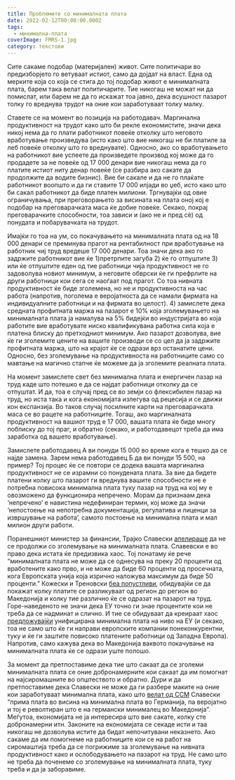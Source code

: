 ```yaml
---
title: Проблемите со минималната плата
date: 2022-02-12T00:00:00.000Z
tags:
  - минимална-плата
coverImage: FMRS-1.jpg
category: текстови
---
```


Сите сакаме подобар (материјален) живот. Сите политичари во предизборјето го ветуваат истиот, само да дојдат на власт. Една од мерките која со која се стига до тој подобар живот е минималната плата, барем така велат политичарите. Тие никогаш не можат ни да помислат, или барем не да го искажат тоа јавно, дека всушност пазарот толку го вреднува трудот на оние кои заработуваат толку малку.

Ставете се на момент во позиција на работодавач. Маргинална продуктивност на трудот како што би рекле економистите, значи дека никој нема да го плати работникот повеќе отколку што неговото вработување произведува (исто како што вие никогаш не би платиле за леб повеќе отколку што го вреднувате). Односно, ако со вработувањето на работникот вие успеете да произведете производ кој може да го продадете за не повеќе од 17 000 денари вие никогаш нема да го платите истиот ниту денар повеќе (се разбира ако сакате да продолжите да водите бизнис). Вие би сакале и да не го плаќате работникот воопшто и да ги ставите 17 000 илјади во џеб, исто како што би сакал работникот да биде платен милиони. Тргнувајќи од овие ограничувања, при преговорањето за висината на плата оној кој е подобар на преговарачката маса ќе добие повеќе. Секако, покрај преговарачките способности, тоа зависи и (ако не и пред сѐ) од понудата и побарувачката на трудот.

Имајќи го тоа на ум, со покачувањето на минималната плата од на 18 000 денари се преминува прагот на рентабилност при вработување на работник чиј труд вредеше 17 000 денари. Тоа значи дека ако го задржите работникот вие ќе 1)претрпите загуба 2) ќе го отпуштите 3) или ќе отпуштите еден од тие работници чија продуктивност не го задоволува новиот минимум, а неговите обврски ќе ги префрлите на други работници кои сега се наоѓаат под прагот. Со тоа нивната продуктивност ќе биде зголемена, но не и продуктивноста на час работа (напротив, поголема е веројатноста да се намали фирмата на индивидуалните работници и на фирмата во целост). 4) замислете дека средната профитната маржа на пазарот е 10% која зголемувањето на минималната плата ја намалува на 5% бидејќи во индустријата во која работите вие вработувате ниско квалификувана работна сила која е платена блиску до претходниот минимум. Ако пазарот дозволува, вие ќе ги зголемите цените на вашите производи се со цел да ја задржите профитната маржа, што на крајот ќе се одрази врз останатите цени. Односно, без зголемување на продуктивноста на работниците само со мавтање на магично стапче ќе можеме да ја зголемите реалната плата.

На момент замислете свет без минимална плата и енергичен пазар на труд каде што потешко е да се најдат работници отколку да се отпуштат. И да, тоа е случај пред се во земји со флексибилен пазар на труд, но иста така и кога економијата излегува од рецесија и се движи кон експанзија. Во таков случај посилните карти на преговарачката маса се во рацете на работниците. Тогаш, ако маргиналната продуктивност на вашиот труд е 17 000, вашата плата ќе биде многу поблиску до тој праг, и обратно (секако, и работодавецот треба да има заработка од вашето вработување).

Замислете работодавец А ви понуди 15 000 во време кога е тешко да се најде замена. Зарем нема работодавец Б да ви понуди 15 500, на пример? Тој процес ќе се повтори се додека вашата маргинална продуктивност не се израмни со понудената плата. За вие да бидете платени колку што пазарот ги вреднува вашите способности не е потребна повисока минимална плата туку пазар на труд на кој му е овозможено да функционира непречено. Морам да признаам дека ‘непречено’ е навистина недефиниран термин, кој може да значи ‘непостоење на непотребна документација, регулатива и лиценци за извршување на работа’, самото постоење на минимална плата и мал милион други работи.

Поранешниот министер за финансии, Трајко Славески [апелираше](https://fokus.mk/slaveski-so-apel-do-vlasta-nemojte-da-prodolzhite-da-ja-pokachuvate-minimalnata-plata-ke-napravite-haos/) да не се продолжи со зголемување на минималната плата. Славевски е во право дека истата ќе предизвика хаос. Тој понатаму ќе рече “минималната плата не може да се однесува на преку 20 проценти од вработените како прво, и не може да биде 60 проценти од просечната, кога Европската унија која изрично наложува максимум да биде 50 проценти.” Кожески и Треновски [беа попустливи](https://faktor.mk/vnimatelno-so-minimalnata-plata--vo-uslovi-na-pandemija-redot-za-ekonomska-vakcina--se-ushte--mnogu-dolg-?fbclid=IwAR3iqwSAEnT7YHE6kQlu_JTNnONQp1NmM-bfDcZuWbXTxKay0RkU54H8jRk), обидувајќи се да покажат колку платите се разликуваат од регион до регион во Македонија и колку тие различно ќе се одразат на пазарот на труд. Горе-наведеното не значи дека ЕУ точно ги знае процентите кои не треба да се надминат и слично. И тие се обидуваат да креираат хаос [предложувајќи](https://www.eumonitor.eu/9353000/1/j9vvik7m1c3gyxp/vlllbg9xiuz8?ctx=vh94ercwm6u9#:~:text=In%202020%2C%20the%20Commission%20published,field%20in%20the%20Single%20Market.) унифицирана минимална плата на ниво на ЕУ (и секако, тоа не само што ќе ги направи европските компании понеконкурентни, туку и ќе ги заштите повисоко платените работници од Западна Европа). Напротив, само кажува дека во Македонија ваквото покачување на минималната плата ќе се одрази уште полошо.

За момент да претпоставиме дека тие што сакаат да се зголеми минималната плата се оние добронамерните кои сакаат да им помогнат на најсиромашните во општеството и обратно. Дури и да претпоставиме дека Славески не може да ги разбере маките на оние кои заработуваат минимална плата, како што [велат од ССМ](https://civilmedia.mk/sindikatite-do-slaveski-od-vmro-dpmne-slaveski-prima-plata-vo-visina-na-minimalna-plata-vo-germanija-teshko-mu-e-da-go-prezhivee-mesetsot/) Славески “прима плата во висина на минимална плата во Германија, па веројатно и тој е револтиран што е на германски минималец во Македонија”. Меѓутоа, економијата не ја интересира што вие сакате, колку сте добронамерни итн. Законите на економијата се секаде исти и таа никогаш не дозволува истите да бидат непочитувани неказнето. Ако сакаме да им помогнеме на работниците кои се на работ на сиромаштија треба да се погрижиме за зголемување на нивната продуктивност како и ослободувањето на пазарот на труд. Не само што не треба да поченеме со зголемување на минималната плата, туку треба и да ја заборавиме.
